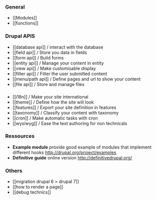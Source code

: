 ### General
* [[Modules]]
* [[functions]]


### Drupal APIS
* [[database api]] / interact with the database
* [[field api]] / Store you data in fields
* [[form api]] / Build forms
* [[entity api]] / Manage your content in entity
* [[view api]] / Make customisable display
* [[filter api]] / Filter the user submitted content
* [[menu/path api]] / Define pages and url to show your content
* [[file api]] / Store and manage files

### 
* [[i18n]] / Make your site international
* [[theme]] / Define how the site will look
* [[features]] / Export your site definition in features
* [[taxonomy]] / Classify your content with taxonomy 
* [[cron]] / Make automatic tasks with cron
* [[wysiwyg]] / Ease the text authoring for non technicals



### Ressources
* **Example module** provide good example of modules that implement different hooks
http://drupal.org/project/examples   
* **Définitive guide** online version http://definitivedrupal.org/
### Others

* [[migration drupal 6 > drupal 7]]
* [[how to render a page]]
* [[debug technics]]